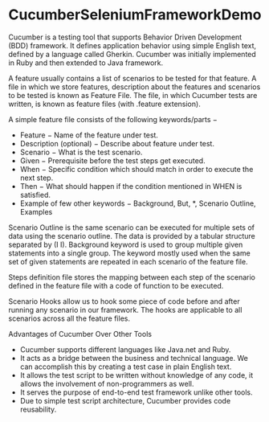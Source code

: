 # CucumberSeleniumFrameworkDemo

Cucumber is a testing tool that supports Behavior Driven Development (BDD) framework. It defines application behavior using simple English text, defined by a language called Gherkin. Cucumber was initially implemented in Ruby and then extended to Java framework.

A feature usually contains a list of scenarios to be tested for that feature. A file in which we store features, description about the features and scenarios to be tested is known as Feature File.
The file, in which Cucumber tests are written, is known as feature files (with .feature extension).  

A simple feature file consists of the following keywords/parts −
* Feature − Name of the feature under test.
* Description (optional) − Describe about feature under test.
* Scenario − What is the test scenario.
* Given − Prerequisite before the test steps get executed.
* When − Specific condition which should match in order to execute the next step.
* Then − What should happen if the condition mentioned in WHEN is satisfied.
* Example of few other keywords − Background, But, *, Scenario Outline, Examples

Scenario Outline is the same scenario can be executed for multiple sets of data using the scenario outline. The data is provided by a tabular structure separated by (I I).
Background keyword is used to group multiple given statements into a single group. The keyword mostly used when the same set of given statements are repeated in each scenario of the feature file.

Steps definition file stores the mapping between each step of the scenario defined in the feature file with a code of function to be executed.

Scenario Hooks allow us to hook some piece of code before and after running any scenario in our framework. The hooks are applicable to all scenarios across all the feature files.


Advantages of Cucumber Over Other Tools
* Cucumber supports different languages like Java.net and Ruby.
* It acts as a bridge between the business and technical language. We can accomplish this by creating a test case in plain English text.
* It allows the test script to be written without knowledge of any code, it allows the involvement of non-programmers as well.
* It serves the purpose of end-to-end test framework unlike other tools.
* Due to simple test script architecture, Cucumber provides code reusability.
